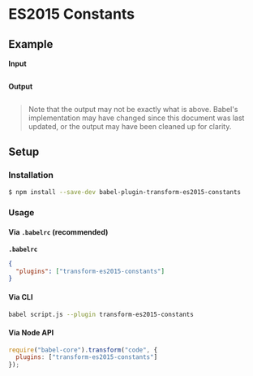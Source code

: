 # ES2015 Constants

## Example

**Input**

```js
```

**Output**

```js
```

> Note that the output may not be exactly what is above. Babel's implementation
> may have changed since this document was last updated, or the output may have
> been cleaned up for clarity.

## Setup

### Installation

```sh
$ npm install --save-dev babel-plugin-transform-es2015-constants
```

### Usage

#### Via `.babelrc` (recommended)

**`.babelrc`**

```json
{
  "plugins": ["transform-es2015-constants"]
}
```

#### Via CLI

```sh
babel script.js --plugin transform-es2015-constants
```

#### Via Node API

```js
require("babel-core").transform("code", {
  plugins: ["transform-es2015-constants"]
});
```
